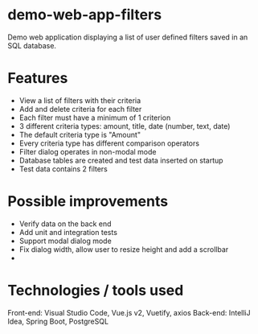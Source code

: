 # demo-web-app-filters
Demo web application displaying a list of user defined filters saved in an SQL database.

# Features
* View a list of filters with their criteria
* Add and delete criteria for each filter
* Each filter must have a minimum of 1 criterion
* 3 different criteria types: amount, title, date (number, text, date)
* The default criteria type is "Amount"
* Every criteria type has different comparison operators
* Filter dialog operates in non-modal mode
* Database tables are created and test data inserted on startup
* Test data contains 2 filters

# Possible improvements
* Verify data on the back end
* Add unit and integration tests
* Support modal dialog mode
* Fix dialog width, allow user to resize height and add a scrollbar
* 

# Technologies / tools used
Front-end: Visual Studio Code, Vue.js v2, Vuetify, axios
Back-end: IntelliJ Idea, Spring Boot, PostgreSQL
